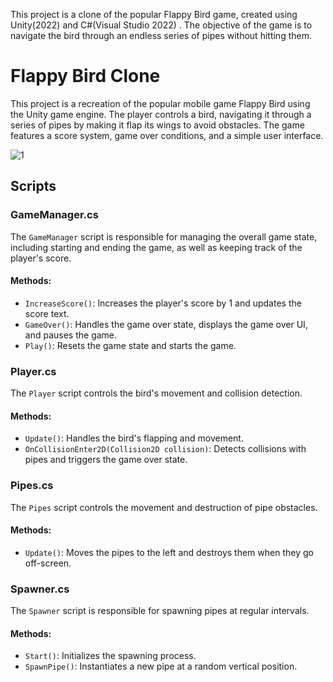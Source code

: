 This project is a clone of the popular Flappy Bird game, created using Unity(2022) and  C#(Visual Studio 2022) . The objective of the game is to navigate the bird through an endless series of pipes without hitting them.


# Flappy Bird Clone

This project is a recreation of the popular mobile game Flappy Bird using the Unity game engine. The player controls a bird, navigating it through a series of pipes by making it flap its wings to avoid obstacles. The game features a score system, game over conditions, and a simple user interface.

![1](https://github.com/saahen-sriyan-mishra/unity-games/assets/139043263/5a33963d-3cd3-4838-af59-54092c4bbf86)

## Scripts

### GameManager.cs

The `GameManager` script is responsible for managing the overall game state, including starting and ending the game, as well as keeping track of the player's score.

#### Methods:
- `IncreaseScore()`: Increases the player's score by 1 and updates the score text.
- `GameOver()`: Handles the game over state, displays the game over UI, and pauses the game.
- `Play()`: Resets the game state and starts the game.

### Player.cs

The `Player` script controls the bird's movement and collision detection.

#### Methods:
- `Update()`: Handles the bird's flapping and movement.
- `OnCollisionEnter2D(Collision2D collision)`: Detects collisions with pipes and triggers the game over state.

### Pipes.cs

The `Pipes` script controls the movement and destruction of pipe obstacles.

#### Methods:
- `Update()`: Moves the pipes to the left and destroys them when they go off-screen.

### Spawner.cs

The `Spawner` script is responsible for spawning pipes at regular intervals.

#### Methods:
- `Start()`: Initializes the spawning process.
- `SpawnPipe()`: Instantiates a new pipe at a random vertical position.


